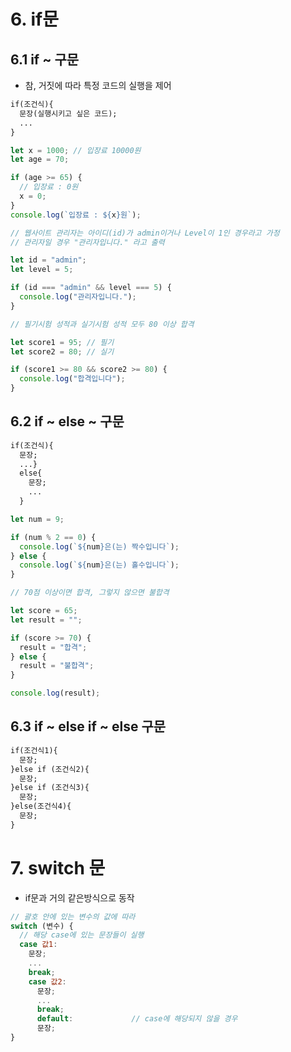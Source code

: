 # 6. if문

## 6.1 if ~ 구문

- 참, 거짓에 따라 특정 코드의 실행을 제어

```txt
if(조건식){
  문장(실행시키고 싶은 코드);
  ...
}
```

```js
let x = 1000; // 입장료 10000원
let age = 70;

if (age >= 65) {
  // 입장료 : 0원
  x = 0;
}
console.log(`입장료 : ${x}원`);

// 웹사이트 관리자는 아이디(id)가 admin이거나 Level이 1인 경우라고 가정
// 관리자일 경우 "관리자입니다." 라고 출력

let id = "admin";
let level = 5;

if (id === "admin" && level === 5) {
  console.log("관리자입니다.");
}

// 필기시험 성적과 실기시험 성적 모두 80 이상 합격

let score1 = 95; // 필기
let score2 = 80; // 실기

if (score1 >= 80 && score2 >= 80) {
  console.log("합격입니다");
}
```

## 6.2 if ~ else ~ 구문

```txt
if(조건식){
  문장;
  ...}
  else{
    문장;
    ...
  }
```

```js
let num = 9;

if (num % 2 == 0) {
  console.log(`${num}은(는) 짝수입니다`);
} else {
  console.log(`${num}은(는) 홀수입니다`);
}

// 70점 이상이면 합격, 그렇지 않으면 불합격

let score = 65;
let result = "";

if (score >= 70) {
  result = "합격";
} else {
  result = "불합격";
}

console.log(result);
```

## 6.3 if ~ else if ~ else 구문

```txt
if(조건식1){
  문장;
}else if (조건식2){
  문장;
}else if (조건식3){
  문장;
}else(조건식4){
  문장;
}
```

# 7. switch 문

- if문과 거의 같은방식으로 동작

```js
// 괄호 안에 있는 변수의 값에 따라
switch (변수) {
  // 해당 case에 있는 문장들이 실행
  case 값1:
    문장;
    ...
    break;
    case 값2:
      문장;
      ...
      break;
      default:             // case에 해당되지 않을 경우
      문장;
}
```
